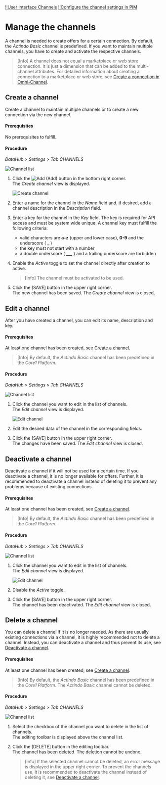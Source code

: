 [!!User interface Channels](../UserInterface/03a_Scopes.md)
[!!Configure the channel settings in PIM](../../PIM/Integration/05_ConfigureChannels.md)

# Manage the channels

A channel is needed to create offers for a certain connection.
By default, the *Actindo Basic* channel is predefined.
If you want to maintain multiple channels, you have to create and activate the respective channels.

> [Info] A channel does not equal a marketplace or web store connection. It is just a dimension that can be added to the multi-channel attributes. For detailed information about creating a connection to a marketplace or web store, see [Create a connection in Omni-Channel](../../Channels/Integration/01_ManageConnections.md#create-a-connection).


## Create a channel

Create a channel to maintain multiple channels or to create a new connection via the new channel.

#### Prerequisites

No prerequisites to fulfill.

#### Procedure

*DataHub > Settings > Tab CHANNELS*

![Channel list](../../Assets/Screenshots/DataHub/Settings/Channels/ChannelList.png "[Channel list]")

1. Click the ![Add](../../Assets/Icons/Plus01.png "[Add]") (Add) button in the bottom right corner.   
    The *Create channel* view is displayed.

    ![Create channel](../../Assets/Screenshots/DataHub/Settings/Channels/CreateChannel.png "[Create channel]")

2. Enter a name for the channel in the *Name* field and, if desired, add a channel description in the  *Description* field.

3. Enter a key for the channel in the *Key* field. The key is required for API access and must be system wide unique. A channel key must fulfill the following criteria:
    - valid characters are **a-z** (upper and lower case), **0-9** and the underscore ( **_** )
    - the key must not start with a number
    - a double underscore ( **___** ) and a trailing underscore are forbidden

4. Enable the *Active* toggle to set the channel directly after creation to active.

    > [Info] The channel must be activated to be used.

5. Click the [SAVE] button in the upper right corner.   
    The new channel has been saved. The *Create channel* view is closed.  



## Edit a channel

After you have created a channel, you can edit its name, description and key.

#### Prerequisites

At least one channel has been created, see [Create a channel](#create-a-channel).

> [Info] By default, the *Actindo Basic* channel has been predefined in the *Core1 Platform*.

#### Procedure

*DataHub > Settings > Tab CHANNELS*

![Channel list](../../Assets/Screenshots/DataHub/Settings/Channels/ChannelList.png "[Channel list]")

1. Click the channel you want to edit in the list of channels.   
    The *Edit channel* view is displayed.

    ![Edit channel](../../Assets/Screenshots/DataHub/Settings/Channels/EditChannel.png "[Edit channel]")

2. Edit the desired data of the channel in the corresponding fields.

3. Click the [SAVE] button in the upper right corner.   
    The changes have been saved. The *Edit channel* view is closed.  



## Deactivate a channel

Deactivate a channel if it will not be used for a certain time.
If you deactivate a channel, it is no longer available for offers.
Further, it is recommended to deactivate a channel instead of deleting it to prevent any problems because of existing connections.

#### Prerequisites

At least one channel has been created, see [Create a channel](#create-a-channel).

> [Info] By default, the *Actindo Basic* channel has been predefined in the *Core1 Platform*.

#### Procedure

*DataHub > Settings > Tab CHANNELS*

![Channel list](../../Assets/Screenshots/DataHub/Settings/Channels/ChannelList.png "[Channel list]")

1. Click the channel you want to edit in the list of channels.   
    The *Edit channel* view is displayed.

    ![Edit channel](../../Assets/Screenshots/DataHub/Settings/Channels/EditChannel.png "[Edit channel]")

2. Disable the *Active* toggle.

3. Click the [SAVE] button in the upper right corner.   
    The channel has been deactivated. The *Edit channel* view is closed.



## Delete a channel

You can delete a channel if it is no longer needed. As there are usually existing connections via a channel, it is highly recommended not to delete a channel. Instead, you can deactivate a channel and thus prevent its use, see [Deactivate a channel](#deactivate-a-channel).

#### Prerequisites

At least one channel has been created, see [Create a channel](#create-a-channel).

> [Info] By default, the *Actindo Basic* channel has been predefined in the *Core1 Platform*. The *Actindo Basic* channel cannot be deleted.

#### Procedure

*DataHub > Settings > Tab CHANNELS*

![Channel list](../../Assets/Screenshots/DataHub/Settings/Channels/ChannelList.png "[Channel list]")

1. Select the checkbox of the channel you want to delete in the list of channels.    
    The editing toolbar is displayed above the channel list.

2. Click the [DELETE] button in the editing toolbar.  
    The channel has been deleted. The deletion cannot be undone.

    > [Info] If the selected channel cannot be deleted, an error message is displayed in the upper right corner. To prevent the channels use, it is recommended to deactivate the channel instead of deleting it, see [Deactivate a channel](#deactivate-a-channel).
